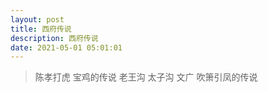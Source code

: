 ```yaml
---
layout: post
title: 西府传说
description: 西府传说
date: 2021-05-01 05:01:01
---
```


> 陈孝打虎
> 宝鸡的传说
> 老王沟
> 太子沟
> 文广
> 吹箫引凤的传说
